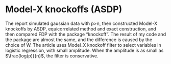 # Model-X knockoffs (ASDP)
The report simulated gaussian data with p>n, then constructed Model-X knockoffs by ASDP, equicorrelated method and exact construction, and then compared FDP with the package “knockoff”. The result of my code and the package are almost the same, and the difference is caused by the choice of W.
The article uses Model_X knockoff filter to select variables in logistic regression, with small amplitude. When the amplitude is as small as $\frac{log(p)}{n}$, the filter is conservative.

